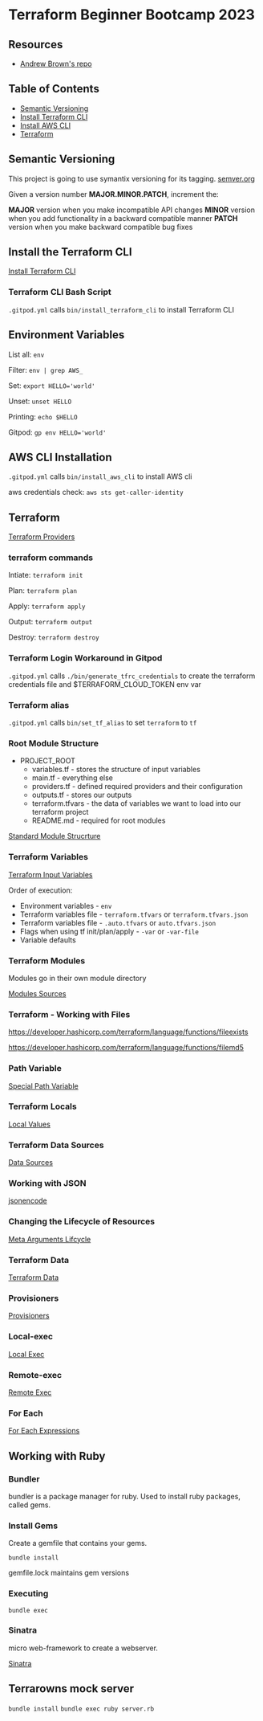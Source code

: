 # Terraform Beginner Bootcamp 2023

## Resources
- [Andrew Brown's repo](https://github.com/omenking/terraform-beginner-bootcamp-2023)

## Table of Contents
- [Semantic Versioning](#semantic-versioning)
- [Install Terraform CLI](#install-the-terraform-cli)
- [Install AWS CLI](#aws-cli-installation)
- [Terraform](#terraform)

## Semantic Versioning

This project is going to use symantix versioning for its tagging.
[semver.org](https://semver.org/)

Given a version number **MAJOR.MINOR.PATCH**, increment the:

**MAJOR** version when you make incompatible API changes
**MINOR** version when you add functionality in a backward compatible manner
**PATCH** version when you make backward compatible bug fixes

## Install the Terraform CLI

[Install Terraform CLI](https://developer.hashicorp.com/terraform/tutorials/aws-get-started/install-cli)

### Terraform CLI Bash Script

`.gitpod.yml` calls `bin/install_terraform_cli` to install Terraform CLI

## Environment Variables

List all: `env`

Filter:  `env | grep AWS_`

Set: `export HELLO='world'`

Unset: `unset HELLO`

Printing: `echo $HELLO`

Gitpod: `gp env HELLO='world'`

## AWS CLI Installation

`.gitpod.yml` calls `bin/install_aws_cli` to install AWS cli

aws credentials check: `aws sts get-caller-identity`

## Terraform

[Terraform Providers](https://registry.terraform.io/)

### terraform commands

Intiate: `terraform init`

Plan: `terraform plan`

Apply: `terraform apply`

Output: `terraform output`

Destroy: `terraform destroy`

### Terraform Login Workaround in Gitpod
`.gitpod.yml` calls `./bin/generate_tfrc_credentials` to create the terraform credentials file and $TERRAFORM_CLOUD_TOKEN env var

### Terraform alias
`.gitpod.yml` calls `bin/set_tf_alias` to set `terraform` to `tf`

### Root Module Structure

- PROJECT_ROOT
  - variables.tf - stores the structure of input variables
  - main.tf - everything else
  - providers.tf - defined required providers and their configuration
  - outputs.tf - stores our outputs
  - terraform.tfvars - the data of variables we want to load into our terraform project
  - README.md - required for root modules

[Standard Module Strucrture](https://developer.hashicorp.com/terraform/language/modules/develop/structure)

### Terraform Variables

[Terraform Input Variables](https://developer.hashicorp.com/terraform/language/values/variables)

Order of execution:
- Environment variables - `env`
- Terraform variables file - `terraform.tfvars` or `terraform.tfvars.json`
- Terraform variables file - `.auto.tfvars` or `auto.tfvars.json`
- Flags when using tf init/plan/apply - `-var` or `-var-file`
- Variable defaults

### Terraform Modules

Modules go in their own module directory

[Modules Sources](https://developer.hashicorp.com/terraform/language/modules/sources)


### Terraform - Working with Files

https://developer.hashicorp.com/terraform/language/functions/fileexists

https://developer.hashicorp.com/terraform/language/functions/filemd5

### Path Variable

[Special Path Variable](https://developer.hashicorp.com/terraform/language/expressions/references#filesystem-and-workspace-info)

### Terraform Locals

[Local Values](https://developer.hashicorp.com/terraform/language/values/locals)

### Terraform Data Sources

[Data Sources](https://developer.hashicorp.com/terraform/language/data-sources)

### Working with JSON

[jsonencode](https://developer.hashicorp.com/terraform/language/functions/jsonencode)

### Changing the Lifecycle of Resources

[Meta Arguments Lifcycle](https://developer.hashicorp.com/terraform/language/meta-arguments/lifecycle)

### Terraform Data

[Terraform Data](https://developer.hashicorp.com/terraform/language/resources/terraform-data)

### Provisioners

[Provisioners](https://developer.hashicorp.com/terraform/language/resources/provisioners/syntax)

### Local-exec

[Local Exec](https://developer.hashicorp.com/terraform/language/resources/provisioners/local-exec)

### Remote-exec

[Remote Exec](https://developer.hashicorp.com/terraform/language/resources/provisioners/remote-exec)

### For Each

[For Each Expressions](https://developer.hashicorp.com/terraform/language/expressions/for)

## Working with Ruby

### Bundler
bundler is a package manager for ruby. Used to install ruby packages, called gems.

### Install Gems
Create a gemfile that contains your gems.

`bundle install`

gemfile.lock maintains gem versions

### Executing

`bundle exec`

### Sinatra

micro web-framework to create a webserver.

[Sinatra](https://sinatrarb.com)

## Terrarowns mock server

`bundle install`
`bundle exec ruby server.rb`